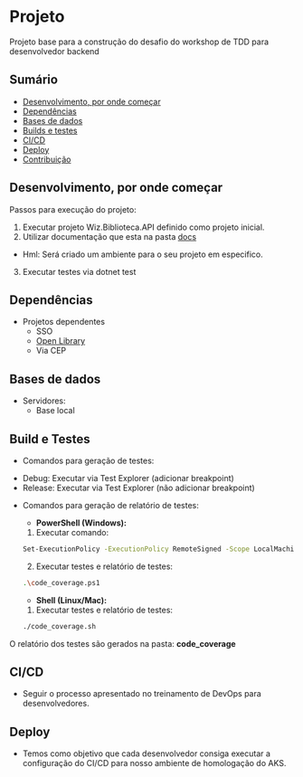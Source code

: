 # Projeto

Projeto base para a construção do desafio do workshop de TDD para desenvolvedor backend
 
## Sumário

* [Desenvolvimento, por onde começar](#desenvolvimento-por-onde-começar)
* [Dependências](#dependências)
* [Bases de dados](#bases-de-dados)
* [Builds e testes](#builds-e-testes)
* [CI/CD](#ci/cd)
* [Deploy](#deploy)
* [Contribuição](#contribuição)
 
## Desenvolvimento, por onde começar

Passos para execução do projeto:

1. Executar projeto Wiz.Biblioteca.API definido como projeto inicial.
2. Utilizar documentação que esta na pasta [docs](doc/docs/Desafio.md)
  + Hml: Será criado um ambiente para o seu projeto em especifico.
3. Executar testes via dotnet test
 
## Dependências

* Projetos dependentes
  + SSO
  + [Open Library](doc/docs/Open-Library-Books-API.md)
  + Via CEP
 
## Bases de dados

* Servidores: 
  + Base local
 
## Build e Testes

 * Comandos para geração de testes:
  + Debug: Executar via Test Explorer (adicionar breakpoint)
  + Release: Executar via Test Explorer (não adicionar breakpoint)
* Comandos para geração de relatório de testes:

  + **PowerShell (Windows):**

  1. Executar comando: 
  ```sh
  Set-ExecutionPolicy -ExecutionPolicy RemoteSigned -Scope LocalMachine
  ```
    2. Executar testes e relatório de testes:
  ```sh
  .\code_coverage.ps1
  ```
  + **Shell (Linux/Mac):**
  1. Executar testes e relatório de testes:
  ```sh
  ./code_coverage.sh
  ```
 O relatório dos testes são gerados na pasta: **code_coverage**

## CI/CD
* Seguir o processo apresentado no treinamento de DevOps para desenvolvedores.
 
## Deploy 
* Temos como objetivo que cada desenvolvedor consiga executar a configuração do CI/CD para nosso ambiente de homologação do AKS.